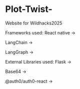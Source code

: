 # Plot-Twist-
Website for Wildhacks2025

Frameworks used:
React native ->

LangChain ->

LangGraph ->

External Libraries used:
Flask ->

Base64 ->

@auth0/auth0-react ->
